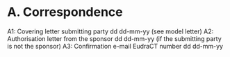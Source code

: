 # A. Correspondence
A1: Covering letter submitting party dd dd-mm-yy (see model letter)
A2: Authorisation letter from the sponsor dd dd-mm-yy (if the submitting party is not the sponsor)
A3: Confirmation e-mail EudraCT number dd dd-mm-yy